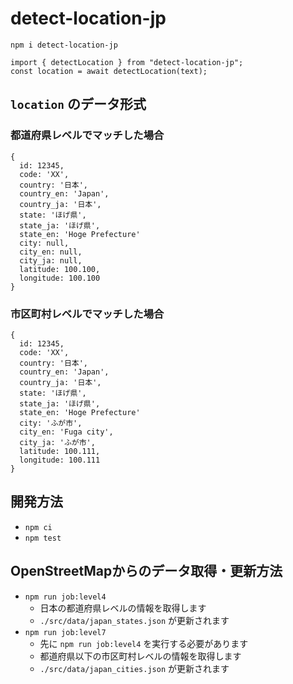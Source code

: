 # detect-location-jp

`npm i detect-location-jp`

```
import { detectLocation } from "detect-location-jp";
const location = await detectLocation(text);
```

## `location` のデータ形式

### 都道府県レベルでマッチした場合

```
{
  id: 12345,
  code: 'XX',
  country: '日本',
  country_en: 'Japan',
  country_ja: '日本',
  state: 'ほげ県',
  state_ja: 'ほげ県',
  state_en: 'Hoge Prefecture'
  city: null,
  city_en: null,
  city_ja: null,
  latitude: 100.100,
  longitude: 100.100
}
```

### 市区町村レベルでマッチした場合

```
{
  id: 12345,
  code: 'XX',
  country: '日本',
  country_en: 'Japan',
  country_ja: '日本',
  state: 'ほげ県',
  state_ja: 'ほげ県',
  state_en: 'Hoge Prefecture'
  city: 'ふが市',
  city_en: 'Fuga city',
  city_ja: 'ふが市',
  latitude: 100.111,
  longitude: 100.111
}
```

## 開発方法

- `npm ci`
- `npm test`

## OpenStreetMapからのデータ取得・更新方法

- `npm run job:level4`
  - 日本の都道府県レベルの情報を取得します
  - `./src/data/japan_states.json` が更新されます
- `npm run job:level7`
  - 先に `npm run job:level4` を実行する必要があります
  - 都道府県以下の市区町村レベルの情報を取得します
  - `./src/data/japan_cities.json` が更新されます
